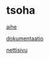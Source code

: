 # tsoha

[aihe](http://advancedkittenry.github.io/suunnittelu_ja_tyoymparisto/aiheet/Keskustelufoorumi.html)

[dokumentaatio](doc.pdf)

[nettisivu](https://evening-dawn-79596.herokuapp.com/)
